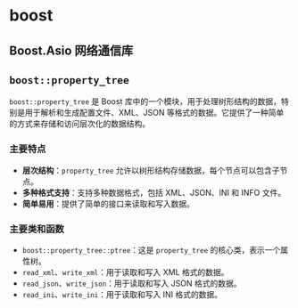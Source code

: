 # boost

##  Boost.Asio 网络通信库
## `boost::property_tree` 
`boost::property_tree` 是 Boost 库中的一个模块，用于处理树形结构的数据，特别是用于解析和生成配置文件、XML、JSON 等格式的数据。它提供了一种简单的方式来存储和访问层次化的数据结构。

### 主要特点

* **层次结构**：`property_tree` 允许以树形结构存储数据，每个节点可以包含子节点。
* **多种格式支持**：支持多种数据格式，包括 XML、JSON、INI 和 INFO 文件。
* **简单易用**：提供了简单的接口来读取和写入数据。

### 主要类和函数

* `boost::property_tree::ptree`：这是 `property_tree` 的核心类，表示一个属性树。
* `read_xml`、`write_xml`：用于读取和写入 XML 格式的数据。
* `read_json`、`write_json`：用于读取和写入 JSON 格式的数据。
* `read_ini`、`write_ini`：用于读取和写入 INI 格式的数据。